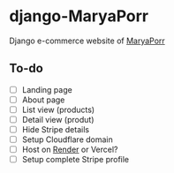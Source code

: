 # django-MaryaPorr
Django e-commerce website of [MaryaPorr](https://www.maryaporr.com)

## To-do
- [ ] Landing page
- [ ] About page
- [ ] List view (products)
- [ ] Detail view (produt)
- [ ] Hide Stripe details
- [ ] Setup Cloudflare domain
- [ ] Host on [Render](https://docs.render.com/deploy-django) or Vercel?
- [ ] Setup complete Stripe profile
